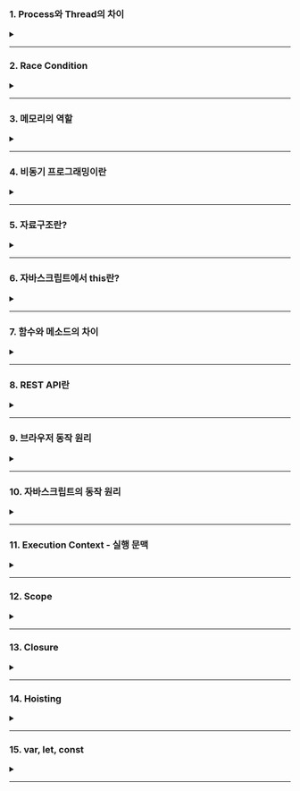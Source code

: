 ### 1. Process와 Thread의 차이
  <details>  
  <summary></summary>
  
  프로세스는 운영체제로부터 **자원을 할당**받는 '작업'의 단위고 스레드는 프로세스가 할당받은 **자원을 사용**하는 '실행'의 단위다  
  
  프로세스는 **독립적으로** 메모리 공간을 할당받기 때문에 프로세스간 자원을 공유하지도 않고 영향을 끼치지도 않는다
  프로세스간 통신을 위해선 IPC라는 특수한 통신 기법을 사용해야하고, 잦은 컨텍스트 스위칭으로 인해 **비용이 발생**한다는 단점이 있다
  
  스레드는 메모리의 **Stack영역을 각각 할당**받고 Code, Data, Heap영역은 서로 공유한다.  
  컨텍스트 스위칭이 감소하면서 자원을 할당하는 시스템 콜이 줄어들어 **시스템 자원 소모가 줄고**, 공유자원을 통한 **처리비용 감소 및 처리량 증가** 등의 장점이 있지만,  
  **자원 공유로 인한 Race Condition Issue 등의 문제**가 발생할 수 있고,  
  하나의 스레드에서 발생한 문제가 다른 이웃 스레드에도 **영향을 끼칠 수 있다**는 단점이 있다
  
    
    
  </details>

---
### 2. Race Condition
  <details>  
  <summary></summary>
  
    
  </details>

---

### 3. 메모리의 역할
  <details>  
  <summary></summary>
  
  메모리는 대표적으로 RAM과 ROM으로 구분할 수 있다  
  RAM은 Random Access Memory의 줄임말로 이름에서 알 수 있듯이  
  임의의 영역에 접근하여 읽기 / 쓰기를 할 수 있는 휘발성 메모리이며 어느 위치의 데이터에 접근하든 동일한 시간이 걸린다는 특징이 있다   
  CPU의 처리에 의한 결과나 처리해야 할 데이터를 준비하는 용도로 사용한다
  
  ROM은 Read Only Memory의 약자로 읽기만 가능한 비휘발성 메모리이다  
  변경 가능성이 없는 시스템 소프트웨어를 저장하는데 주로 사용하고  
  삭제나 수정을 위해선 특수한 방법을 사용해야한다.
  
  </details>

---

### 4. 비동기 프로그래밍이란
  <details>  
  <summary></summary>
  
  비동기 프로그래밍은 시간일 걸리는 작업이 끝나지 않은 상태에서 다음 작업을 요청하여 non-block방식으로 처리하는 프로그래밍 기법이다
  Callback함수, Promise, await / async를 통해 구현할 수 있다
  

  **Callback함수**는 함수의 인자로 들어가는 함수를 말하며 어떤 함수를 사용하냐에 따라 동기적 / 비동기적으로 선택해서 구현할 수 있다
  간편하지만 중첩이 과해지면 가독성도 안좋고 유지보수도 힘들어지는 Callback지옥을 만날 수 있다
  
  **Promise**는 비동기 작업의 결과에 따라 표준화된 방식으로 처리한다  
  resolve와 reject라는 인자를 받고 성공시 then을 통해 resolve를, 실패시 catch를 통해 reject를, finally를 통해 성공 / 실패에 상관없는 결과값을 호출할 수 있다  
  promise를 반환하기 때문에 promise chaining이 가능하지만 이 역시 중첩이 과하면 Callback지옥과 유사한 경험을 할 수 있다  
  
  **async / await**을 통해 비동기를 동기적으로 보이게 해서 Promise를 단순화할 수 있다  
  async 함수 내부에서 await 사용을 통해 구현할 수 있고 예외처리는 try/catch문으로 한다  
  promise를 반환하기 때문에 await, then 등을 붙일 수 있고 사용법에 따라 동기적 / 비동기적으로 처리할 수 있다
  
  </details>

---
### 5. 자료구조란?
  <details>    
  <summary></summary>
  
  자료구조는 데이터를 효율적으로 사용하기위해 체계적으로 저장하기 위한 방식으로  
  정수, 실수 같은 자료형을 나타내는 단순 구조,  
  배열, 연결리스트, 스택, 큐 등등의 선형 구조,  
  그래프, 트리같은 비선형 구조,  
  그리고 파일구조가 있다  
  
  **배열** : 가장 기본적인 자료구조로 동일한 타입의 데이터가 연속적으로 있고 Index를 통해 접근할 수 있다  
  **연결 리스트** : 데이터와 포인터로 이루어진 노드들이 연결되어 리스트를 이루는 자료 구조로 단일 연결리스트, 이중 연결 리스트, 원형 연결 리스트가 있다  
  **스택** : LIFO 방식으로 동작하는 자료 구조  
  **큐** : FIFO 방식으로 동작하는 자료 구조  
  
  **트리** : root노드로 부터 뻗어나오는 child노드로 이뤄진 계층적 자료구조  
  **그래프** : 노드와 간선을 하나로 모은 자료구조로 객체간의 관계 표현이 가능하다, 무방향 그래프와 방향 그래프로 나뉜다
  </details>

---
### 6. 자바스크립트에서 this란?
  <details>    
  <summary></summary>
  
  this는 호출하는 위치에 따라 다른 값을 반환하는 '자기 참조 변수'다  
  일반적으로는 window 객체를 반환하지만 예외 사항이 있다
  1. 일반 함수 : 전역에 선언된 일반 함수는 window객체의 메소드이므로 window를 가리킴
  2. 화살표 함수 : 외부 함수의 this
  3. 생성자 함수 : new를 통해 생성된 객체
  4. 객체의 메서드 : 메서드 자신을 호출한 객체
  5. addEventListener : HTML요소
  6. strict모드 : undefined
  
  </details>

---
### 7. 함수와 메소드의 차이
  <details>    
  <summary></summary>
  
  함수는 특별한 목적의 작업을 수행하기 위해 독립적으로 설계된 코드의 집합이다
  메소드는 클래스내부에 정의된 함수를 뜻한다
  </details>

---
### 8. REST API란  
  <details>  
  <summary></summary>
  
  REST는 'REpresentational State Transfer'의 약자로 직역하자면 "표현적인 상태 전달"이고 API는 소프트웨어간 지정된 방식으로 통신하기 위한 수단이다  
  즉 '표현적인 상태 전달을 통해 소프트웨어간 통신하는것'이 REST스러운 API라 할 수 있고 이는 HTTP프로토콜을 HTTP프로토콜답게 사용하기 위한 수단이라고 볼 수 있다   
  CRUD같은 행위를 표현하기 위한 'HTTP Method'와 리소스 식별을 위한 'URI'의 조합을 통해 응답코드를 받을 수 있다
  - HTTP Method는 POST, GET, PUT/PATCH, DELETE가 있다
      - POST : 리소스 생성
      - GET : 리소스 요청
      - PUT : 전체 업데이트
      - PATCH : 부분 업데이트
      - DELETE : 삭제

  - GET과 POST의 차이
      - GET은 리소스 요청을 위해 사용한다  
  캐쉬될 수 있고 브라우저 기록이 남으며 북마크로 추가도 가능하다  
  데이터 길이에 제한이 있고 쿼리 스트링 방식으로 전달되며 응답코드로 200(ok)을 받는다

      - POST는 리소스 생성이나 업데이트를 위해 사용한다  
  GET과는 반대로 캐시될수 없고 브라우저 기록도 안남으면 북마크 추가도 불가능하다  
  데이터 길이에 제한이 없고 HTTP BODY에 담겨 전달되고 응답코드는 201(create)을 받는다

  </details>
  
---

### 9. 브라우저 동작 원리
  <details>  
  <summary></summary>
  
  브라우저는 요청을 통해 서버로부터 HTML파일을 먼저 받아온다  
  렌더링 엔진이 HTML파서를 통해 파싱해서 **DOM트리**를 만든다
  `<link>`태그를 통해 StyleSheet를 받으면 렌더링 엔진의 CSS파서가 파싱해서 **CSSOM트리**를 만든다  
  DOM트리와 CSSOM트리를 합쳐 **렌더 트리**를 만들고 렌더링한다
  
  HTML파싱중에 `<script>`태그를 만나면 HTML파서는 파싱을 중지하고 JS엔진으로 제어권을 넘긴다  
  JS엔진은 `<script>`태그 내부의 코드나 src attribute에 정의된 JS코드를 로드, 파싱, 컴파일 하는 과정을 거친 후 HTML파서로 제어권을 넘긴다
  
  위에서 설명했듯이 HTML파싱중 `<script>`태그를 만나면 파싱을 멈추기 때문에 `<script>`태그를 `<body>`태그 최하단에 배치하거나 async 또는 defer같은 속성을 사용하도록 해야 한다
  
  </details>

---

### 10. 자바스크립트의 동작 원리
  <details>  
  <summary></summary>
  
  자바스크립트는 싱글스레드 언어지만 Web API를 통해 비동기 작업을 처리한다  
  작업들은 콜스택에 적재되어 LIFO 방식으로 처리되는데 시간이 필요한 작업은 Web API로 넘기고 다음 작업을 처리한다  
  Web API에서 작업이 끝나면 결과를 콜백큐에 넣어주고 이는 FIFO방식으로 처리되며 처리시기는 이벤트루프가 결정한다  
  스택의 작업이 끝나고 비었을 때 이벤트루프에 의해 큐의 첫번째 콜백이 스택으로 들어가서 작업을 처리한다  
  
  </details>

---

### 11. Execution Context - 실행 문맥
  <details>  
  <summary></summary>
  
  실행문맥은 코드를 실행하기 위한 조건이나 상태를 모아놓은 객체다  
  자바스크립트를 실행하면 콜 스택에 **전역 컨텍스트**가 생성되고 이는 자바스크립트 종료시 사라진다  
  이후에 함수를 호출하면 콜 스택에 **함수 컨텍스트**를 적재하고 콜스택은 이를 LIFO방식으로 처리하며 함수 호출 완료시 함수컨텍스트는 사라진다  
  실행문맥은 Scope를 참조하고 Lexical환경을 통해 호이스팅, 클로저 기능을 사용한다
  
  </details>

---

### 12. Scope
  <details>  
  <summary></summary>
  
  Scope는 변수의 유효범위를 뜻한다  
  전역 스코프와 지역 스코프 두 타입이 존재한다  
  전역 스코프에 선언된 변수를 전역 변수라 하는데 전역에 선언되어 어느 곳에서든 해당 변수에 접근할 수 있다  
  지역 스코프에 선언된 변수를 지역 변수라 하고 해당 지역과 하위지역에서만 참조할 수 있다  
  
  자바스크립트는 함수 레벨 스코프를 따른다  
  var 키워드를 이용하면 전역 스코프에 할당되고 함수 내부에 사용시 지역스코프에 할당 되는것을 확인할 수 있고  
  ES6에서 추가된 let과 const를 이용하면 블록 레벨 스코프를 구현할 수 있다  
  ```
  * 함수 레벨 스코프 : 함수 내부를 제외한 곳에서 선언하면 Global scope 할당, 함수 내부는 Local Scope  
  * 블럭 레벨 스코프 : 선언한 위치에 따라 scope 할당  
  ```
  
  </details>

---

### 13. Closure
  <details>  
  <summary></summary>
  
  클로저에 대한 MDN의 설명은 다음과 같다  

  ```
  	클로저는 함수와 함수가 선언된 Lexical환경의 조합이다
  	즉, 클로저는 내부 함수에서 외부 함수로 접근하기 위한 방법을 제공한다
  ```

실행 문맥의 Lexical환경에는 `Environment Record(환경레코드)`와 `Outer Environment Reference (외부 환경 참조)`가 있다.  
  `환경 레코드`는 식별자와 식별자에 바인딩된 값을 기록해두는 객체이고  
  `Outer`는 외부 Lexical환경을 참조하는 포인터로 스코프 중첩 구조에서 스코프 탐색을 위해 사용한다  
  즉, 클로저는 함수와 Lexical환경의 조합을 통해 내부 함수에서 외부함수로 접근할 수 있도록 하는, 효율적인 식별자 결정을 위한 수단이다.  
  
  </details>

---
### 14. Hoisting
  <details>  
  <summary></summary>
  
  호이스팅은 선언문이 유효범위의 최상단으로 끌어올려지는듯한 현상을 말한다  
  자바스크립트는 함수를 실행하기 전 전체코드를 스캔해서 얻은 '변수와 같은 정보'를 환경레코드에 기록해둔다  
  * 환경 레코드 : 실행 문맥의 Lexical 환경에 있다,식별자와 식별자에 바인딩 된 값을 기록해둔 객체이다
  호이스팅은 변수 호이스팅과 함수 호이스팅으로 나눠서 설명할 수 있다  
  
### 변수 호이스팅  
* TDZ (Temporal Dead Zone) - 호이스팅 된 후부터 선언라인 이전까지 접근할 수 없는 영역 (일시적 사각지대)
  - #### var  
	호이스팅 되면서 초기화 되기 때문에 TDZ가 없고 선언문 라인 이전에 접근 시 undefined를 반환한다
  - #### let, const
	호이스팅은 되지만 초기화는 각각 선언문 라인에서 이뤄지기 때문에 TDZ가 존재한다
    선언문 라인 이전에 접근 시 Reference Error가 발생한다
  
### 함수 호이스팅
  - #### 함수 표현식  
	변수에 할당하기 때문에 변수 호이스팅과 동일하게 동작한다
  - #### 함수 선언식
	함수 선언과 동시에 환경 레코드에 완성된 함수 객체를 기록하기 때문에 선언문 라인 이전에도 사용할 수 있다
  
  </details>

---
### 15. var, let, const
  <details>  
  <summary></summary>
  
  - var : 재선언 / 재할당 가능, 함수 스코프
  - let : 재선언 불가능, 재할당 가능, 블럭 스코프
  - const : 재선언 불가능, 재할당 불가능, 블럭스코프
  
  - #### var를 안 쓰는 이유?
  	- 재선언이 가능하기 때문에 의도치 않은 곳에서 중복되는 이슈가 발생할 수 있다
  	- 함수 스코프의 범위를 가지기 때문에 의도치 않게 전역변수를 사용할 여지가 있는데 이는 성능 하락은 물론 유지보수가 힘들어 진다는 단점이 생긴다 
  
  </details>

---
